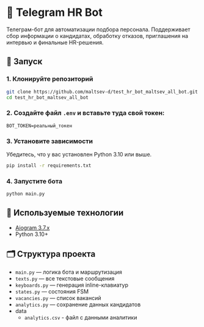 # 🤖 Telegram HR Bot

Телеграм-бот для автоматизации подбора персонала. Поддерживает сбор информации о кандидатах, обработку отказов, приглашения на интервью и финальные HR-решения.

## 🚀 Запуск

### 1. Клонируйте репозиторий

```bash
git clone https://github.com/maltsev-d/test_hr_bot_maltsev_all_bot.git
cd test_hr_bot_maltsev_all_bot
```

### 2. Создайте файл `.env` и вставьте туда свой токен:

```env
BOT_TOKEN=реальный_токен
```

### 3. Установите зависимости

Убедитесь, что у вас установлен Python 3.10 или выше.

```bash
pip install -r requirements.txt
```

### 4. Запустите бота

```bash
python main.py
```

## 🧠 Используемые технологии

- [Aiogram 3.7.x](https://docs.aiogram.dev/en/latest/)
- Python 3.10+

## 🗂 Структура проекта

- `main.py` — логика бота и маршрутизация
- `texts.py` — все текстовые сообщения
- `keyboards.py` — генерация inline-клавиатур
- `states.py` — состояния FSM
- `vacancies.py` — список вакансий
- `analytics.py` — сохранение данных кандидатов
- data
  - `analytics.csv` - файл с данными аналитики
